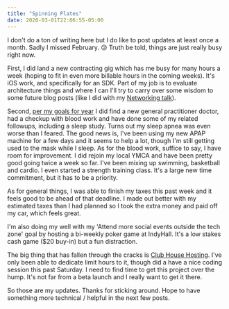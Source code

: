```yaml
---
title: "Spinning Plates"
date: 2020-03-01T22:06:55-05:00
---
```


I don't do a ton of writing here but I do like to post updates at least once a month. Sadly I missed February. 😢 Truth be told, things are just really busy right now. 

First, I did land a new contracting gig which has me busy for many hours a week (hoping to fit in even more billable hours in the coming weeks). It's iOS work, and specifically for an SDK. Part of my job is to evaluate architecture things and where I can I'll try to carry over some wisdom to some future blog posts (like I did with my [Networking talk](http://mikezornek.com/posts/2019/1/designing-a-modern-swift-network-stack-video-and-slides/)).

Second, [per my goals for year](http://mikezornek.com/posts/2020/1/2019-accomplishments-and-2020-goals/) I did find a new general practitioner doctor, had a checkup with blood work and have done some of my related followups, including a sleep study. Turns out my sleep apnea was even worse than I feared. The good news is, I've been using my new APAP machine for a few days and it seems to help a lot, though I'm still getting used to the mask while I sleep. As for the blood work, suffice to say, I have room for improvement. I did rejoin my local YMCA and have been pretty good going twice a week so far. I've been mixing up swimming, basketball and cardio. I even started a strength training class. It's a large new time commitment, but it has to be a priority.

As for general things, I was able to finish my taxes this past week and it feels good to be ahead of that deadline. I made out better with my estimated taxes than I had planned so I took the extra money and paid off my car, which feels great. 

I'm also doing my well with my 'Attend more social events outside the tech zone' goal by hosting a bi-weekly poker game at IndyHall. It's a low stakes cash game ($20 buy-in) but a fun distraction.

The big thing that has fallen through the cracks is [Club House Hosting](/projects/guildflow/). I've only been able to dedicate limit hours to it, though did a have a nice coding session this past Saturday. I need to find time to get this project over the hump. It's not far from a beta launch and I really want to get it there.

So those are my updates. Thanks for sticking around. Hope to have something more technical / helpful in the next few posts. 
